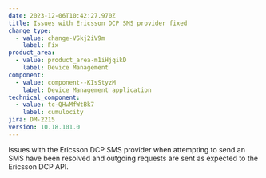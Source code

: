 ```yaml
---
date: 2023-12-06T10:42:27.970Z
title: Issues with Ericsson DCP SMS provider fixed
change_type:
  - value: change-VSkj2iV9m
    label: Fix
product_area:
  - value: product_area-m1iHjqikD
    label: Device Management
component:
  - value: component--KIsStyzM
    label: Device Management application
technical_component:
  - value: tc-QHwMfWtBk7
    label: cumulocity
jira: DM-2215
version: 10.18.101.0
---
```

Issues with the Ericsson DCP SMS provider when attempting to send an SMS have been resolved and outgoing requests are sent as expected to the Ericsson DCP API.